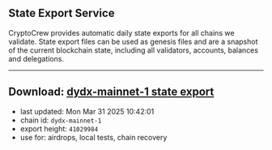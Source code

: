 ## State Export Service
CryptoCrew provides automatic daily state exports for all chains we validate. State export files can be used as genesis files and are a snapshot of the current blockchain state, including all validators, accounts, balances and delegations.

---
**Download: [dydx-mainnet-1 state export](https://dl-tyo.ccvalidators.com/SERVICE/dydx/dydx-mainnet-1_export_41029984.json)**
---

- last updated: Mon Mar 31 2025 10:42:01
- chain id: `dydx-mainnet-1`
- export height: `41029984`
- use for: airdrops, local tests, chain recovery
